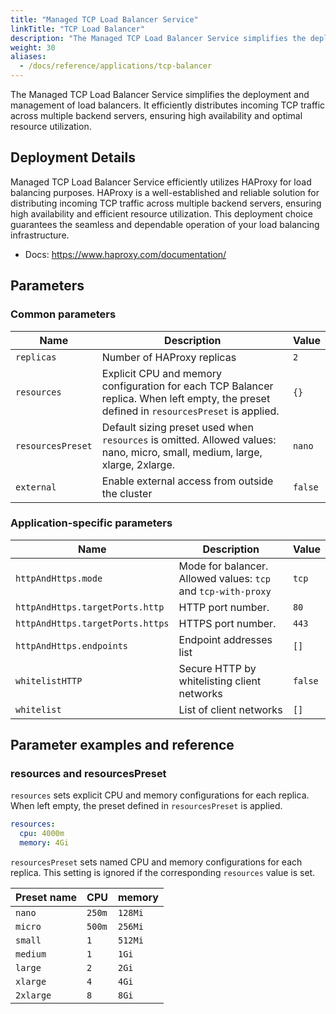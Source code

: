 ```yaml
---
title: "Managed TCP Load Balancer Service"
linkTitle: "TCP Load Balancer"
description: "The Managed TCP Load Balancer Service simplifies the deployment and management of load balancers."
weight: 30
aliases:
  - /docs/reference/applications/tcp-balancer
---
```



The Managed TCP Load Balancer Service simplifies the deployment and management of load balancers. It efficiently distributes incoming TCP traffic across multiple backend servers, ensuring high availability and optimal resource utilization.

## Deployment Details

Managed TCP Load Balancer Service efficiently utilizes HAProxy for load balancing purposes. HAProxy is a well-established and reliable solution for distributing incoming TCP traffic across multiple backend servers, ensuring high availability and efficient resource utilization. This deployment choice guarantees the seamless and dependable operation of your load balancing infrastructure.

- Docs: https://www.haproxy.com/documentation/

## Parameters

### Common parameters

| Name              | Description                                                                                                                               | Value   |
| ----------------- | ----------------------------------------------------------------------------------------------------------------------------------------- | ------- |
| `replicas`        | Number of HAProxy replicas                                                                                                                | `2`     |
| `resources`       | Explicit CPU and memory configuration for each TCP Balancer replica. When left empty, the preset defined in `resourcesPreset` is applied. | `{}`    |
| `resourcesPreset` | Default sizing preset used when `resources` is omitted. Allowed values: nano, micro, small, medium, large, xlarge, 2xlarge.               | `nano`  |
| `external`        | Enable external access from outside the cluster                                                                                           | `false` |

### Application-specific parameters

| Name                             | Description                                                   | Value   |
| -------------------------------- | ------------------------------------------------------------- | ------- |
| `httpAndHttps.mode`              | Mode for balancer. Allowed values: `tcp` and `tcp-with-proxy` | `tcp`   |
| `httpAndHttps.targetPorts.http`  | HTTP port number.                                             | `80`    |
| `httpAndHttps.targetPorts.https` | HTTPS port number.                                            | `443`   |
| `httpAndHttps.endpoints`         | Endpoint addresses list                                       | `[]`    |
| `whitelistHTTP`                  | Secure HTTP by whitelisting client networks                   | `false` |
| `whitelist`                      | List of client networks                                       | `[]`    |

## Parameter examples and reference

### resources and resourcesPreset

`resources` sets explicit CPU and memory configurations for each replica.
When left empty, the preset defined in `resourcesPreset` is applied.

```yaml
resources:
  cpu: 4000m
  memory: 4Gi
```

`resourcesPreset` sets named CPU and memory configurations for each replica.
This setting is ignored if the corresponding `resources` value is set.

| Preset name | CPU    | memory  |
|-------------|--------|---------|
| `nano`      | `250m` | `128Mi` |
| `micro`     | `500m` | `256Mi` |
| `small`     | `1`    | `512Mi` |
| `medium`    | `1`    | `1Gi`   |
| `large`     | `2`    | `2Gi`   |
| `xlarge`    | `4`    | `4Gi`   |
| `2xlarge`   | `8`    | `8Gi`   |
